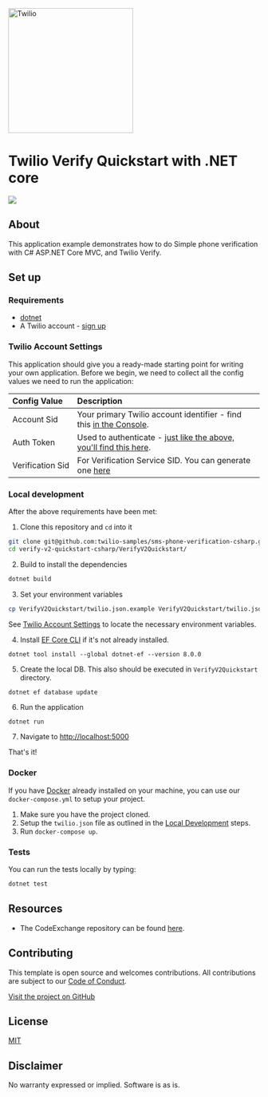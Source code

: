 <a  href="https://www.twilio.com">
<img  src="https://static0.twilio.com/marketing/bundles/marketing/img/logos/wordmark-red.svg"  alt="Twilio"  width="250"  />
</a>

# Twilio Verify Quickstart with .NET core

![](https://github.com/TwilioDevEd/verify-v2-quickstart-csharp/workflows/dotNETCore/badge.svg)


## About

This application example demonstrates how to do Simple phone verification with C# ASP.NET Core MVC, and Twilio Verify.

<!--
Implementations in other languages:

| Python | Java | Ruby | PHP | Node |
| :--- | :--- | :----- | :-- | :--- |
| [Done](https://github.com/TwilioDevEd/verify-v2-quickstart-python) | [Done](https://github.com/TwilioDevEd/verify-v2-quickstart-java)  | [Done](https://github.com/TwilioDevEd/verify-v2-quickstart-rails)    | [Done](https://github.com/TwilioDevEd/verify-v2-quickstart-php) | [Done](https://github.com/TwilioDevEd/verify-v2-quickstart-node)  |


-->

## Set up

### Requirements

- [dotnet](https://dotnet.microsoft.com/)
- A Twilio account - [sign up](https://www.twilio.com/try-twilio)

### Twilio Account Settings

This application should give you a ready-made starting point for writing your
own application. Before we begin, we need to collect
all the config values we need to run the application:

| Config&nbsp;Value | Description                                                                                                                                                  |
| :---------------- | :----------------------------------------------------------------------------------------------------------------------------------------------------------- |
| Account&nbsp;Sid  | Your primary Twilio account identifier - find this [in the Console](https://www.twilio.com/console).                                                         |
| Auth&nbsp;Token   | Used to authenticate - [just like the above, you'll find this here](https://www.twilio.com/console).                                                         |
| Verification&nbsp;Sid |  For Verification Service SID. You can generate one [here](https://www.twilio.com/console/verify/services) |

### Local development

After the above requirements have been met:

1. Clone this repository and `cd` into it

```bash
git clone git@github.com:twilio-samples/sms-phone-verification-csharp.git
cd verify-v2-quickstart-csharp/VerifyV2Quickstart/
```

2. Build to install the dependencies

```bash
dotnet build
```

3. Set your environment variables

```bash
cp VerifyV2Quickstart/twilio.json.example VerifyV2Quickstart/twilio.json
```

See [Twilio Account Settings](#twilio-account-settings) to locate the necessary environment variables.

4. Install [EF Core CLI](https://docs.microsoft.com/en-gb/ef/core/what-is-new/ef-core-3.0/breaking-changes#the-ef-core-command-line-tool-dotnet-ef-is-no-longer-part-of-the-net-core-sdk) if it's not already installed.

```
dotnet tool install --global dotnet-ef --version 8.0.0
```

5. Create the local DB. This also should be executed in `VerifyV2Quickstart` directory.

```
dotnet ef database update
```

6. Run the application

```bash
dotnet run
```

7. Navigate to [http://localhost:5000](http://localhost:5000)

That's it!

### Docker

If you have [Docker](https://www.docker.com/) already installed on your machine, you can use our `docker-compose.yml` to setup your project.

1. Make sure you have the project cloned.
2. Setup the `twilio.json` file as outlined in the [Local Development](#local-development) steps.
3. Run `docker-compose up`.

### Tests

You can run the tests locally by typing:

```bash
dotnet test
```

## Resources

- The CodeExchange repository can be found [here](https://github.com/twilio-labs/code-exchange/).

## Contributing

This template is open source and welcomes contributions. All contributions are subject to our [Code of Conduct](https://github.com/twilio-labs/.github/blob/master/CODE_OF_CONDUCT.md).

[Visit the project on GitHub](https://github.com/twilio-labs/sample-template-dotnet)

## License

[MIT](http://www.opensource.org/licenses/mit-license.html)

## Disclaimer

No warranty expressed or implied. Software is as is.

[twilio]: https://www.twilio.com
